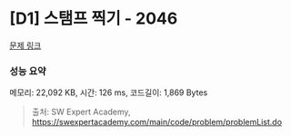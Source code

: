 # [D1] 스탬프 찍기 - 2046 

[문제 링크](https://swexpertacademy.com/main/code/problem/problemDetail.do?contestProbId=AV5QKdT6AyYDFAUq) 

### 성능 요약

메모리: 22,092 KB, 시간: 126 ms, 코드길이: 1,869 Bytes



> 출처: SW Expert Academy, https://swexpertacademy.com/main/code/problem/problemList.do